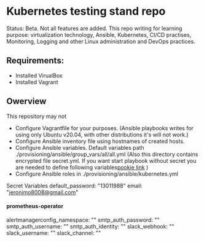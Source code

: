 # Kubernetes testing stand repo
Status: Beta. Not all features are added.
This repo writing for learning purpose: virtualization technology, Ansible, Kubernetes, CI/CD practises, Monitoring, Logging and other Linux administration and DevOps practices.
## Requirements:
- Installed VirualBox
- Installed Vagrant
## Owerview
This repository may not 
- Configure Vagrantfile for your purposes. (Ansible playbooks writes for using only Ubuntu v20.04, with other distributions it's will not work.)
- Configure Ansible inventory file using hostnames of created hosts.
- Configure Ansible variables. Default variables path ./provisioning/ansible/group_vars/all/all.yml (Also this directory contains encrypted file secret.yml. If you want start playbook without secret you are needed to define following variables[pookie link](#pookie) )
- Configure Ansible roles in ./provisioning/ansible/kubernetes.yml

<a name="pookie">Secret Variables</a>
default_password: "13011988"
email: "jeronimo8008@gmail.com"

#### prometheus-operator
alertmanagerconfig_namespace: ""
smtp_auth_password: ""
smtp_auth_username: ""
smtp_auth_identity: ""
slack_webhook: ""
slack_username: ""
slack_channel: ""
